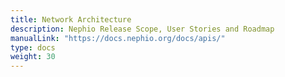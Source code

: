 ```yaml
---
title: Network Architecture
description: Nephio Release Scope, User Stories and Roadmap
manualLink: "https://docs.nephio.org/docs/apis/"
type: docs
weight: 30
---
```

